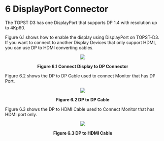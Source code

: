 <h1>
 6 DisplayPort Connector
</h1>

The TOPST D3 has one DisplayPort that supports DP 1.4 with resolution up to 4Kp60.  


Figure 6.1 shows how to enable the display using DisplayPort on TOPST-D3. If you want to connect to another Display Devices that only support HDMI, you can use DP to HDMI converting cables.  
<p align="center"><img src="https://github.com/Topst-Dev/Documentation/assets/161264431/8a523943-ae0f-4c21-b20e-83c7b6a78f3e"></p> 
<p align="center"><strong>Figure 6.1 Connect Display to DP Connector</strong></p>

Figure 6.2 shows the DP to DP Cable used to connect Monitor that has DP Port.  
<p align="center"><img src="https://github.com/Topst-Dev/Documentation/assets/161264431/b8f1a822-aa82-439a-a527-fed9bb06195f"></p>
<p align="center"><strong>Figure 6.2 DP to DP Cable</strong></p>

Figure 6.3 shows the DP to HDMI Cable used to Connect Monitor that has HDMI port only.  
<p align="center"><img src="https://github.com/Topst-Dev/Documentation/assets/161264431/6ed49f2c-ea57-4fcc-9ff6-db3574a3a26f"></p>
<p align="center"><strong>Figure 6.3 DP to HDMI Cable</strong></p>



